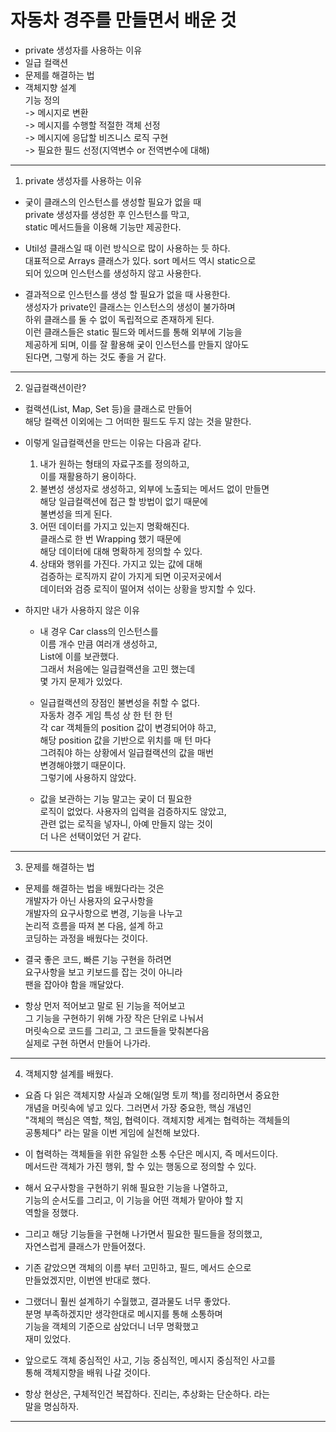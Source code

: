 # 자동차 경주를 만들면서 배운 것
* private 생성자를 사용하는 이유      
* 일급 컬랙션     
* 문제를 해결하는 법      
* 객체지향 설계       
   기능 정의          
  -> 메시지로 변환            
  -> 메시지를 수행할 적절한 객체 선정         
  -> 메시지에 응답할 비즈니스 로직 구현        
  -> 필요한 필드 선정(지역변수 or 전역변수에 대해)         
***
1. private 생성자를 사용하는 이유
  
  * 궂이 클래스의 인스턴스를 생성할 필요가 없을 때    
    private 생성자를 생성한 후 인스턴스를 막고,      
    static 메서드들을 이용해 기능만 제공한다.      
  
  * Util성 클래스일 때 이런 방식으로 많이 사용하는 듯 하다.   
    대표적으로 Arrays 클래스가 있다. sort 메서드 역시 static으로     
    되어 있으며 인스턴스를 생성하지 않고 사용한다.    
  
  * 결과적으로 인스턴스를 생성 할 필요가 없을 때 사용한다.    
    생성자가 private인 클래스는 인스턴스의 생성이 불가하며    
    하위 클래스를 둘 수 없이 독립적으로 존재하게 된다.    
    이런 클래스들은 static 필드와 메서드를 통해 외부에 기능을    
    제공하게 되며, 이를 잘 활용해 궂이 인스턴스를 만들지 않아도    
    된다면, 그렇게 하는 것도 좋을 거 같다.   
***    
2. 일급컬랙션이란?
  * 컬랙션(List, Map, Set 등)을 클래스로 만들어   
    해당 컬랙션 이외에는 그 어떠한 필드도 두지 않는 것을 말한다.    
  
  * 이렇게 일급컬랙션을 만드는 이유는 다음과 같다.   
    1. 내가 원하는 형태의 자료구조를 정의하고,   
       이를 재활용하기 용이하다.    
    2. 불변성
       생성자로 생성하고, 외부에 노출되는 메서드 없이 만들면    
       해당 일급컬랙션에 접근 할 방법이 없기 때문에    
       불변성을 띄게 된다.   
    3. 어떤 데이터를 가지고 있는지 명확해진다.  
       클래스로 한 번 Wrapping 했기 때문에     
       해당 데이터에 대해 명확하게 정의할 수 있다.       
    4. 상태와 행위를 가진다. 가지고 있는 값에 대해   
       검증하는 로직까지 같이 가지게 되면 이곳저곳에서   
       데이터와 검증 로직이 떨어져 섞이는 상황을 방지할 수 있다.  
       
  * 하지만 내가 사용하지 않은 이유    
    * 내 경우 Car class의 인스턴스를    
      이름 개수 만큼 여러개 생성하고,   
      List<Car>에 이를 보관했다.   
      그래서 처음에는 일급컬랙션을 고민 했는데   
      몇 가지 문제가 있었다.   
    
    * 일급컬랙션의 장점인 불변성을 취할 수 없다.   
      자동차 경주 게임 특성 상 한 턴 한 턴    
      각 car 객체들의 position 값이 변경되어야 하고,    
      해당 position 값을 기반으로 위치를 매 턴 마다    
      그려줘야 하는 상황에서 일급컬랙션의 값을 매번    
      변경해야했기 때문이다.   
      그렇기에 사용하지 않았다.      
      
    * 값을 보관하는 기능 말고는 궂이 더 필요한   
      로직이 없었다. 사용자의 입력을 검증하지도 않았고,   
      관련 없는 로직을 넣자니, 아예 만들지 않는 것이   
      더 나은 선택이었던 거 같다.   
***
3. 문제를 해결하는 법   
  * 문제를 해결하는 법을 배웠다라는 것은   
    개발자가 아닌 사용자의 요구사항을    
    개발자의 요구사항으로 변경, 기능을 나누고   
    논리적 흐름을 따져 본 다음, 설계 하고   
    코딩하는 과정을 배웠다는 것이다.   
    
  * 결국 좋은 코드, 빠른 기능 구현을 하려면   
    요구사항을 보고 키보드를 잡는 것이 아니라   
    팬을 잡아야 함을 깨달았다.   
    
  * 항상 먼저 적어보고 말로 된 기능을 적어보고   
    그 기능을 구현하기 위해 가장 작은 단위로 나눠서   
    머릿속으로 코드를 그리고, 그 코드들을 맞춰본다음   
    실제로 구현 하면서 만들어 나가라.    
***
4. 객체지향 설계를 배웠다.     
  * 요즘 다 읽은 객체지향 사실과 오해(일명 토끼 책)를 정리하면서 중요한   
    개념을 머릿속에 넣고 있다. 그러면서 가장 중요한, 핵심 개념인   
    "객체의 핵심은 역할, 책임, 협력이다. 객체지향 세계는 협력하는 객체들의   
    공통체다" 라는 말을 이번 게임에 실천해 보았다.    
    
  * 이 협력하는 객체들을 위한 유일한 소통 수단은 메시지, 즉 메서드이다.   
    메서드란 객체가 가진 행위, 할 수 있는 행동으로 정의할 수 있다.    
    
  * 해서 요구사항을 구현하기 위해 필요한 기능을 나열하고,   
    기능의 순서도를 그리고, 이 기능을 어떤 객체가 맡아야 할 지  
    역할을 정했다. 
    
  * 그리고 해당 기능들을 구현해 나가면서 필요한 필드들을 정의했고,   
    자연스럽게 클래스가 만들어졌다.  
    
  * 기존 같았으면 객체의 이름 부터 고민하고, 필드, 메서드 순으로   
    만들었겠지만, 이번엔 반대로 했다.   
    
  * 그랬더니 훨씬 설계하기 수월했고, 결과물도 너무 좋았다.  
    분명 부족하겠지만 생각한대로 메시지를 통해 소통하며   
    기능을 객체의 기준으로 삼았더니 너무 명확했고   
    재미 있었다.   
    
  * 앞으로도 객체 중심적인 사고, 기능 중심적인, 메시지 중심적인 사고를   
    통해 객체지향을 배워 나갈 것이다.
    
  * 항상 현상은, 구체적인건 복잡하다. 진리는, 추상화는 단순하다. 라는   
    말을 명심하자.   
***
    
   
 
